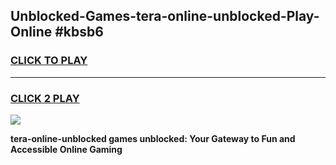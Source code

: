 
## Unblocked-Games-tera-online-unblocked-Play-Online #kbsb6
<h3>
<a href="https://news.freeplayer.one?title=tera-online-unblocked&ref=3">CLICK TO PLAY</a></h3>
<hr>

<h3>
<a href="https://news.freeplayer.one?title=tera-online-unblocked&ref=3">CLICK 2 PLAY</a>
  
</h3>

<a href="https://news.freeplayer.one?title=tera-online-unblocked&ref=3"><img src="https://clearcache.store/games.png"></a>


**tera-online-unblocked games unblocked: Your Gateway to Fun and Accessible Online Gaming**
